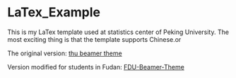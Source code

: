 # LaTex_Example 
This is my LaTex template used at statistics center of Peking University. The most exciting thing is that the template supports Chinese.or

The original version: [thu beamer theme](https://github.com/Trinkle23897/THU-Beamer-Theme) 

Version modified for students in Fudan: [FDU-Beamer-Theme](https://github.com/milanmarks/FDU-Beamer-Theme)
